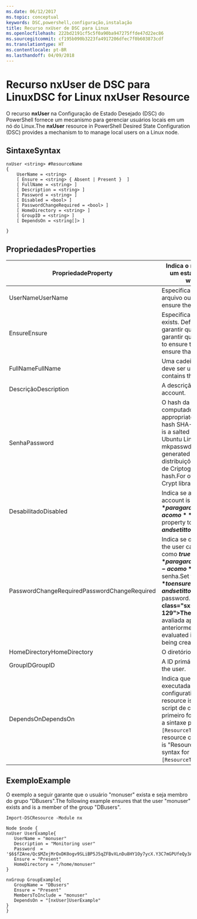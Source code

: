```yaml
---
ms.date: 06/12/2017
ms.topic: conceptual
keywords: DSC,powershell,configuração,instalação
title: Recurso nxUser de DSC para Linux
ms.openlocfilehash: 222bd2191cf5c5f0a90ba947275ffde47d22ec86
ms.sourcegitcommit: cf195b090b3223fa4917206dfec7f0b603873cdf
ms.translationtype: HT
ms.contentlocale: pt-BR
ms.lasthandoff: 04/09/2018
---
```

# <a name="dsc-for-linux-nxuser-resource"></a><span data-ttu-id="5f021-103">Recurso nxUser de DSC para Linux</span><span class="sxs-lookup"><span data-stu-id="5f021-103">DSC for Linux nxUser Resource</span></span>

<span data-ttu-id="5f021-104">O recurso **nxUser** na Configuração de Estado Desejado (DSC) do PowerShell fornece um mecanismo para gerenciar usuários locais em um nó do Linux.</span><span class="sxs-lookup"><span data-stu-id="5f021-104">The **nxUser** resource in PowerShell Desired State Configuration (DSC) provides a mechanism to to manage local users on a Linux node.</span></span>

## <a name="syntax"></a><span data-ttu-id="5f021-105">Sintaxe</span><span class="sxs-lookup"><span data-stu-id="5f021-105">Syntax</span></span>

```
nxUser <string> #ResourceName
{
    UserName = <string>
    [ Ensure = <string> { Absent | Present }  ]
    [ FullName = <string> ]
    [ Description = <string> ]
    [ Password = <string> ]
    [ Disabled = <bool> ]
    [ PasswordChangeRequired = <bool> ]
    [ HomeDirectory = <string> ]
    [ GroupID = <string> ]
    [ DependsOn = <string[]> ]

}
```

## <a name="properties"></a><span data-ttu-id="5f021-106">Propriedades</span><span class="sxs-lookup"><span data-stu-id="5f021-106">Properties</span></span>

|  <span data-ttu-id="5f021-107">Propriedade</span><span class="sxs-lookup"><span data-stu-id="5f021-107">Property</span></span> |  <span data-ttu-id="5f021-108">Indica o nome da conta para a qual você deseja garantir um estado específico.</span><span class="sxs-lookup"><span data-stu-id="5f021-108">Indicates the account name for which you want to ensure a specific state.</span></span> |
|---|---|
| <span data-ttu-id="5f021-109">UserName</span><span class="sxs-lookup"><span data-stu-id="5f021-109">UserName</span></span>| <span data-ttu-id="5f021-110">Especifica o local onde você deseja garantir o estado de um arquivo ou diretório.</span><span class="sxs-lookup"><span data-stu-id="5f021-110">Specifies the location where you want to ensure the state for a file or directory.</span></span>|
| <span data-ttu-id="5f021-111">Ensure</span><span class="sxs-lookup"><span data-stu-id="5f021-111">Ensure</span></span>| <span data-ttu-id="5f021-112">Especifica se a conta existe.</span><span class="sxs-lookup"><span data-stu-id="5f021-112">Specifies whether the account exists.</span></span> <span data-ttu-id="5f021-113">Defina essa propriedade como "Present" para garantir que a conta exista e defina-o como "Absent" para garantir que a conta não exista.</span><span class="sxs-lookup"><span data-stu-id="5f021-113">Set this property to "Present" to ensure that the account exists, and set it to "Absent" to ensure that the account does not exist.</span></span>|
| <span data-ttu-id="5f021-114">FullName</span><span class="sxs-lookup"><span data-stu-id="5f021-114">FullName</span></span>| <span data-ttu-id="5f021-115">Uma cadeia de caracteres que contém o nome completo que deve ser usado para a conta de usuário.</span><span class="sxs-lookup"><span data-stu-id="5f021-115">A string that contains the full name to use for the user account.</span></span>|
| <span data-ttu-id="5f021-116">Descrição</span><span class="sxs-lookup"><span data-stu-id="5f021-116">Description</span></span>| <span data-ttu-id="5f021-117">A descrição da conta de usuário.</span><span class="sxs-lookup"><span data-stu-id="5f021-117">The description for the user account.</span></span>|
| <span data-ttu-id="5f021-118">Senha</span><span class="sxs-lookup"><span data-stu-id="5f021-118">Password</span></span>| <span data-ttu-id="5f021-119">O hash da senha de usuário no formato apropriado para o computador Linux.</span><span class="sxs-lookup"><span data-stu-id="5f021-119">The hash of the users password in the appropriate form for the Linux computer.</span></span> <span data-ttu-id="5f021-120">Normalmente, é um hash SHA-256 ou SHA-512 com valor de sal.</span><span class="sxs-lookup"><span data-stu-id="5f021-120">Typically, this is a salted SHA-256, or SHA-512 hash.</span></span> <span data-ttu-id="5f021-121">No Debian e no Ubuntu Linux, esse valor pode ser gerado com o comando mkpasswd.</span><span class="sxs-lookup"><span data-stu-id="5f021-121">On Debian and Ubuntu Linux, this value can be generated with the mkpasswd command.</span></span> <span data-ttu-id="5f021-122">Para outras distribuições de Linux, o método de criptografia da biblioteca de Criptografia do Python pode ser usado para gerar o hash.</span><span class="sxs-lookup"><span data-stu-id="5f021-122">For other Linux distros, the crypt method of Python’s Crypt library can be used to generate the hash.</span></span>|
| <span data-ttu-id="5f021-123">Desabilitado</span><span class="sxs-lookup"><span data-stu-id="5f021-123">Disabled</span></span>| <span data-ttu-id="5f021-124">Indica se a conta está habilitada.</span><span class="sxs-lookup"><span data-stu-id="5f021-124">Indicates whether the account is enabled.</span></span> <span data-ttu-id="5f021-125">Defina essa propriedade como **$true** para garantir que essa conta esteja desabilitada e defina-a como **$false** para garantir que esteja habilitada.</span><span class="sxs-lookup"><span data-stu-id="5f021-125">Set this property to **$true** to ensure that this account is disabled, and set it to **$false** to ensure that it is enabled.</span></span>|
| <span data-ttu-id="5f021-126">PasswordChangeRequired</span><span class="sxs-lookup"><span data-stu-id="5f021-126">PasswordChangeRequired</span></span>| <span data-ttu-id="5f021-127">Indica se o usuário pode alterar a senha.</span><span class="sxs-lookup"><span data-stu-id="5f021-127">Indicates whether the user can change the password.</span></span> <span data-ttu-id="5f021-128">Defina essa propriedade como **$true** para garantir que o usuário não possa alterar a senha e defina-a como **$false** para permitir que o usuário altere a senha.</span><span class="sxs-lookup"><span data-stu-id="5f021-128">Set this property to **$true** to ensure that the user cannot change the password, and set it to **$false** to allow the user to change the password.</span></span> <span data-ttu-id="5f021-129">O valor padrão é **$false**.</span><span class="sxs-lookup"><span data-stu-id="5f021-129">The default value is **$false**.</span></span> <span data-ttu-id="5f021-130">Essa propriedade é avaliada apenas se a conta de usuário não existia anteriormente e está sendo criada.</span><span class="sxs-lookup"><span data-stu-id="5f021-130">This property is only evaluated if the user account did not exist previously and is being created.</span></span>|
| <span data-ttu-id="5f021-131">HomeDirectory</span><span class="sxs-lookup"><span data-stu-id="5f021-131">HomeDirectory</span></span>| <span data-ttu-id="5f021-132">O diretório inicial do usuário.</span><span class="sxs-lookup"><span data-stu-id="5f021-132">The home directory for the user.</span></span>|
| <span data-ttu-id="5f021-133">GroupID</span><span class="sxs-lookup"><span data-stu-id="5f021-133">GroupID</span></span>| <span data-ttu-id="5f021-134">A ID primária de grupo do usuário.</span><span class="sxs-lookup"><span data-stu-id="5f021-134">The primary group ID for the user.</span></span>|
| <span data-ttu-id="5f021-135">DependsOn</span><span class="sxs-lookup"><span data-stu-id="5f021-135">DependsOn</span></span> | <span data-ttu-id="5f021-136">Indica que a configuração de outro recurso deve ser executada antes de ele ser configurado.</span><span class="sxs-lookup"><span data-stu-id="5f021-136">Indicates that the configuration of another resource must run before this resource is configured.</span></span> <span data-ttu-id="5f021-137">Por exemplo, se a ID do bloco de script de configuração do recurso que você deseja executar primeiro for "ResourceName" e seu tipo for "ResourceType", a sintaxe para usar essa propriedade será `DependsOn = "[ResourceType]ResourceName"`.</span><span class="sxs-lookup"><span data-stu-id="5f021-137">For example, if the ID of the resource configuration script block that you want to run first is "ResourceName" and its type is "ResourceType", the syntax for using this property is `DependsOn = "[ResourceType]ResourceName"`.</span></span>|

## <a name="example"></a><span data-ttu-id="5f021-138">Exemplo</span><span class="sxs-lookup"><span data-stu-id="5f021-138">Example</span></span>

<span data-ttu-id="5f021-139">O exemplo a seguir garante que o usuário "monuser" exista e seja membro do grupo "DBusers".</span><span class="sxs-lookup"><span data-stu-id="5f021-139">The following example ensures that the user "monuser" exists and is a member of the group "DBusers".</span></span>

```
Import-DSCResource -Module nx

Node $node {
nxUser UserExample{
   UserName = "monuser"
   Description = "Monitoring user"
   Password  =    '$6$fZAne/Qc$MZejMrOxDK0ogv9SLiBP5J5qZFBvXLnDu8HY1Oy7ycX.Y3C7mGPUfeQy3A82ev3zIabhDQnj2ayeuGn02CqE/0'
   Ensure = "Present"
   HomeDirectory = "/home/monuser"
}

nxGroup GroupExample{
   GroupName = "DBusers"
   Ensure = "Present"
   MembersToInclude = "monuser"
   DependsOn = "[nxUser]UserExample"
}
}
```